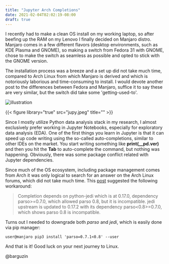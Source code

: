 ```yaml
---
title: "Jupyter Arch Completions"
date: 2021-02-04T02:02:19-08:00
draft: true
---
```


I recently had to make a clean OS install on my working laptop, so after beefing up the RAM on my Lenovo I finally decided on Manjaro distro. Manjaro comes in a few different flavors (desktop environments, such as KDE Plasma and GNOME), so making a switch from Fedora 31 with GNOME, chose to make the switch as seamless as  possible and opted to stick with the GNOME version. 

The installation process was a breeze and a set up did not take much time, compared to Arch Linux from which Manjaro is derived and which is notoriously laborious and time-consuming to install. I would devote another post to the differences between Fedora and Manjaro, suffice it to say these are very similar, but the switch did take some 'getting-used-to'. 

![illustration](/home/barguzin/github/academic-kickstart/static/img/jupy.jpeg)

{{< figure library="true" src="jupy.jpeg" title="" >}}

Since I mostly utilize Python data analysis stack in my research, I almost exclusively prefer working in Jupyter Notebooks, especially for exploratory data analysis (EDA). One of the first things you learn in Jupyter is that it can speed up code writing using the so-called auto-completions, similar to other IDEs on the market. You start writing something like **print(__pd.ver)** and then you hit the **Tab** to auto-complete the command, but nothing was happening. Obviously, there was some package conflict related with Jupyter dependencies.  

Since much of the OS ecosystem, including package management comes from Arch it was only logical to search for an answer on the Arch Linux forums, which did not take much time. This [post](https://bugs.archlinux.org/task/67552) suggested the following workaround: 

> Completion depends on python-jedi which is at 0.17.0, dependency parso>=0.7.0, which allowed parso 0.8, but it is incompatible. jedi upstream is updated to 0.17.2 with its dependency parso<0.8>=0.7.0, which shows parso 0.8 is incompatible.

Turns out I needed to downgrade both *parso* and *jedi*, which is easily done via pip manager: 

```console 
user@manjaro pip3 install 'parso=0.7.1<0.8' --user
```

And that is it! Good luck on your next journey to Linux. 

@barguzin
